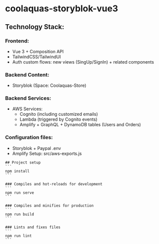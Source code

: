# coolaquas-storyblok-vue3

## Technology Stack:

### Frontend:

- Vue 3 + Composition API
- TailwindCSS/TailwindUI
- Auth custom flows: new views (SingUp/SignIn) + related components

### Backend Content:

- Storyblok (Space: Coolaquas-Store)

### Backend Services:

- AWS Services:
  - Cognito (including customized emails)
  - Lambda (triggered by Cognito events)
  - Amplify + GraphQL + DynamoDB tables (Users and Orders)

### Configuration files:

- Storyblok + Paypal
  .env
- Amplify Setup:
  src/aws-exports.js

````
## Project setup
```
npm install
```

### Compiles and hot-reloads for development
```
npm run serve
```

### Compiles and minifies for production
```
npm run build
```

### Lints and fixes files
```
npm run lint
```
````

